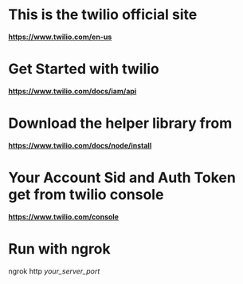 # This is the twilio official site 
**https://www.twilio.com/en-us**


# Get Started with twilio
**https://www.twilio.com/docs/iam/api**


# Download the helper library from 
**https://www.twilio.com/docs/node/install**


# Your Account Sid and Auth Token get from twilio console
**https://www.twilio.com/console**


# Run with ngrok 
ngrok http *your_server_port*